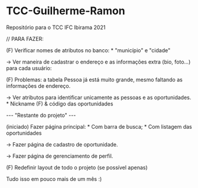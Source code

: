 # TCC-Guilherme-Ramon
Repositório para o TCC IFC Ibirama 2021

// PARA FAZER:

(F) Verificar nomes de atributos no banco:
    * "município" e "cidade"

-> Ver maneira de cadastrar o endereço e as informações extra (bio, foto...) para cada usuário:

(F) Problemas: a tabela Pessoa já está muito grande, mesmo faltando as informações de endereço.

-> Ver atributos para identificar unicamente as pessoas e as oportunidades.
    * Nickname (F) & código das oportunidades

--- "Restante do projeto" ---

(iniciado) Fazer página principal:
    * Com barra de busca;
    * Com listagem das oportunidades

-> Fazer página de cadastro de oportunidade.

-> Fazer página de gerenciamento de perfil.

(F) Redefinir layout de todo o projeto (se possível apenas)

Tudo isso em pouco mais de um mês :)
